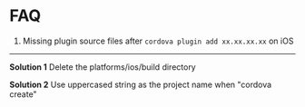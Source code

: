 FAQ
====

1. Missing plugin source files after ```cordova plugin add xx.xx.xx.xx``` on iOS
----

**Solution 1**
Delete the platforms/ios/build directory

**Solution 2**
Use uppercased string as the project name when "cordova create"
